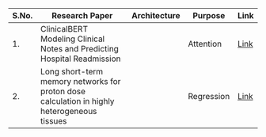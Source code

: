 | S.No. | Research Paper | Architecture | Purpose | Link |
| ---- | ---- | ---- | ---- | ---- |
|1.|ClinicalBERT Modeling Clinical Notes and Predicting Hospital Readmission||Attention|[Link](https://github.com/kwanit1142/Research-Papers-Reading-Directory/blob/main/Natural%20Language%20Processing/ClinicalBERT%20Modeling%20Clinical%20Notes%20and%20Predicting%20Hospital%20Readmission.pdf)|
|2.|Long short-term memory networks for proton dose calculation in highly heterogeneous tissues||Regression|[Link](https://github.com/kwanit1142/Research-Papers-Reading-Directory/blob/main/Natural%20Language%20Processing/Long%20short-term%20memory%20networks%20for%20proton%20dose%20calculation%20in%20highly%20heterogeneous%20tissues.pdf)|
